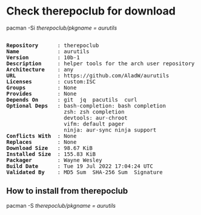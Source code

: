 # Check therepoclub for download

pacman -Si *therepoclub/pkgname = aurutils*

<div class="highlight"><pre class="highlight"><text>
<b>Repository</b>      : therepoclub
<b>Name</b>            : aurutils
<b>Version</b>         : 10b-1
<b>Description</b>     : helper tools for the arch user repository
<b>Architecture</b>    : any
<b>URL</b>             : https://github.com/AladW/aurutils
<b>Licenses</b>        : custom:ISC
<b>Groups</b>          : None
<b>Provides</b>        : None
<b>Depends On</b>      : git  jq  pacutils  curl
<b>Optional Deps</b>   : bash-completion: bash completion
                  zsh: zsh completion
                  devtools: aur-chroot
                  vifm: default pager
                  ninja: aur-sync ninja support
<b>Conflicts With</b>  : None
<b>Replaces</b>        : None
<b>Download Size</b>   : 98.67 KiB
<b>Installed Size</b>  : 155.83 KiB
<b>Packager</b>        : Wayne Wesley <wayne6324@gmail.com>
<b>Build Date</b>      : Tue 19 Jul 2022 17:04:24 UTC
<b>Validated By</b>    : MD5 Sum  SHA-256 Sum  Signature
</text></pre></div>

## How to install from therepoclub

pacman -S *therepoclub/pkgname = aurutils*
